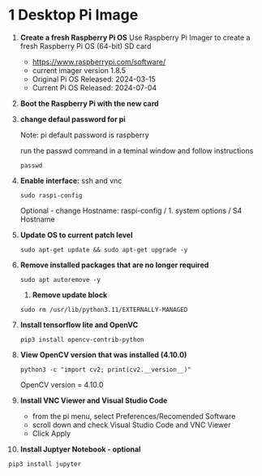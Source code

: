 # **1 Desktop Pi Image** 

1. **Create a fresh Raspberry Pi OS**
  Use Raspberry Pi Imager to create a fresh Raspberry Pi OS (64-bit) SD card
   - https://www.raspberrypi.com/software/
   - current imager version 1.8.5
   - Original Pi OS Released: 2024-03-15
   - Current Pi OS Released: 2024-07-04
  
3. **Boot the Raspberry Pi with the new card**

1. **change defaul password for pi**

   Note: pi default password is raspberry

   run the passwd command in a teminal window and follow instructions
   
    ~~~
    passwd
    ~~~
    
1. **Enable interface:** ssh and vnc

    ~~~
    sudo raspi-config
    ~~~
    Optional - change Hostname: raspi-config / 1. system options / S4 Hostname 

1. **Update OS to current patch level**

    ~~~
    sudo apt-get update && sudo apt-get upgrade -y
    ~~~
    
1. **Remove installed packages that are no longer required**

    ~~~
    sudo apt autoremove -y
    ~~~
    
    1. **Remove update block**

    ~~~
    sudo rm /usr/lib/python3.11/EXTERNALLY-MANAGED
    ~~~
    
1. **Install tensorflow lite and OpenVC**

    ~~~
    pip3 install opencv-contrib-python
    ~~~

1. **View OpenCV version that was installed (4.10.0)**

    ~~~
    python3 -c "import cv2; print(cv2.__version__)"
    ~~~
    OpenCV version = 4.10.0

1. **Install VNC Viewer and Visual Studio Code**

    - from the pi menu, select Preferences/Recomended Software
    - scroll down and check Visual Studio Code and VNC Viewer
    - Click Apply

 1. **Install Juptyer Notebook - optional**

  ~~~
  pip3 install jupyter
  ~~~
